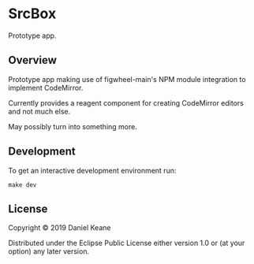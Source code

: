 # SrcBox

Prototype app.

## Overview

Prototype app making use of figwheel-main's NPM module integration to implement CodeMirror. 

Currently provides a reagent component for creating CodeMirror editors and not much else.

May possibly turn into something more.

## Development

To get an interactive development environment run:

    make dev


## License

Copyright © 2019 Daniel Keane

Distributed under the Eclipse Public License either version 1.0 or (at your option) any later version.
